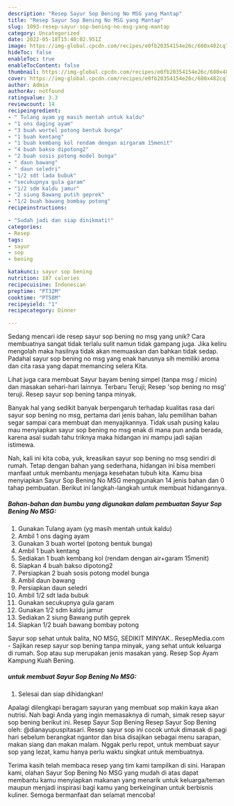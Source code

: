 ```yaml
---
description: "Resep Sayur Sop Bening No MSG yang Mantap"
title: "Resep Sayur Sop Bening No MSG yang Mantap"
slug: 1093-resep-sayur-sop-bening-no-msg-yang-mantap
category: Uncategorized
date: 2022-05-18T15:40:02.951Z
image: https://img-global.cpcdn.com/recipes/e0fb20354154e26c/680x482cq70/sayur-sop-bening-no-msg-foto-resep-utama.jpg
hideToc: false
enableToc: true
enableTocContent: false
thumbnail: https://img-global.cpcdn.com/recipes/e0fb20354154e26c/680x482cq70/sayur-sop-bening-no-msg-foto-resep-utama.jpg
cover: https://img-global.cpcdn.com/recipes/e0fb20354154e26c/680x482cq70/sayur-sop-bening-no-msg-foto-resep-utama.jpg
author: Admin
authorAv: notfound
ratingvalue: 3.3
reviewcount: 14
recipeingredient:
- " Tulang ayam yg masih mentah untuk kaldu"
- "1 ons daging ayam"
- "3 buah wortel potong bentuk bunga"
- "1 buah kentang"
- "1 buah kembang kol rendam dengan airgaram 15menit"
- "4 buah bakso dipotong2"
- "2 buah sosis potong model bunga"
- " daun bawang"
- " daun seledri"
- "1/2 sdt lada bubuk"
- "secukupnya gula garam"
- "1/2 sdm kaldu jamur"
- "2 siung Bawang putih geprek"
- "1/2 buah bawang bombay potong"
recipeinstructions:

- "Sudah jadi dan siap dinikmati!"
categories:
- Resep
tags:
- sayur
- sop
- bening

katakunci: sayur sop bening 
nutrition: 187 calories
recipecuisine: Indonesian
preptime: "PT32M"
cooktime: "PT58M"
recipeyield: "1"
recipecategory: Dinner

---
```





Sedang mencari ide resep sayur sop bening no msg yang unik? Cara membuatnya sangat tidak terlalu sulit namun tidak gampang juga. Jika keliru mengolah maka hasilnya tidak akan memuaskan dan bahkan tidak sedap. Padahal sayur sop bening no msg yang enak harusnya sih memiliki aroma dan cita rasa yang dapat memancing selera Kita.





Lihat juga cara membuat Sayur bayam bening simpel (tanpa msg / micin) dan masakan sehari-hari lainnya. Terbaru Teruji; Resep &#39;sop bening no msg&#39; teruji. Resep sayur sop bening tanpa minyak.

Banyak hal yang sedikit banyak berpengaruh terhadap kualitas rasa dari sayur sop bening no msg, pertama dari jenis bahan, lalu pemilihan bahan segar sampai cara membuat dan menyajikannya. Tidak usah pusing kalau mau menyiapkan sayur sop bening no msg enak di mana pun anda berada, karena asal sudah tahu triknya maka hidangan ini mampu jadi sajian istimewa.






Nah, kali ini kita coba, yuk, kreasikan sayur sop bening no msg sendiri di rumah. Tetap dengan bahan yang sederhana, hidangan ini bisa memberi manfaat untuk membantu menjaga kesehatan tubuh kita. Kamu bisa menyiapkan Sayur Sop Bening No MSG menggunakan 14 jenis bahan dan 0 tahap pembuatan. Berikut ini langkah-langkah untuk membuat hidangannya.

<!--inarticleads1-->

##### Bahan-bahan dan bumbu yang digunakan dalam pembuatan Sayur Sop Bening No MSG:

1. Gunakan  Tulang ayam (yg masih mentah untuk kaldu)
1. Ambil 1 ons daging ayam
1. Gunakan 3 buah wortel (potong bentuk bunga)
1. Ambil 1 buah kentang
1. Sediakan 1 buah kembang kol (rendam dengan air+garam 15menit)
1. Siapkan 4 buah bakso dipotong2
1. Persiapkan 2 buah sosis potong model bunga
1. Ambil  daun bawang
1. Persiapkan  daun seledri
1. Ambil 1/2 sdt lada bubuk
1. Gunakan secukupnya gula garam
1. Gunakan 1/2 sdm kaldu jamur
1. Sediakan 2 siung Bawang putih geprek
1. Siapkan 1/2 buah bawang bombay potong


Sayur sop sehat untuk balita, NO MSG, SEDIKIT MINYAK.. ResepMedia.com - Sajikan resep sayur sop bening tanpa minyak, yang sehat untuk keluarga di rumah. Sop atau sup merupakan jenis masakan yang. Resep Sop Ayam Kampung Kuah Bening. 

<!--inarticleads2-->

#####  untuk membuat Sayur Sop Bening No MSG:


1. Selesai dan siap dihidangkan!

Apalagi dilengkapi beragam sayuran yang membuat sop makin kaya akan nutrisi. Nah bagi Anda yang ingin memasaknya di rumah, simak resep sayur sop bening berikut ini. Resep Sayur Sop Bening Resep Sayur Sop Bening oleh: @dianayupuspitasari. Resep sayur sop ini cocok untuk dimasak di pagi hari sebelum berangkat ngantor dan bisa disajikan sebagai menu sarapan, makan siang dan makan malam. Nggak perlu repot, untuk membuat sayur sop yang lezat, kamu hanya perlu waktu singkat untuk membuatnya. 

Terima kasih telah membaca resep yang tim kami tampilkan di sini. Harapan kami, olahan Sayur Sop Bening No MSG yang mudah di atas dapat membantu kamu menyiapkan makanan yang menarik untuk keluarga/teman maupun menjadi inspirasi bagi kamu yang berkeinginan untuk berbisnis kuliner. Semoga bermanfaat dan selamat mencoba!
